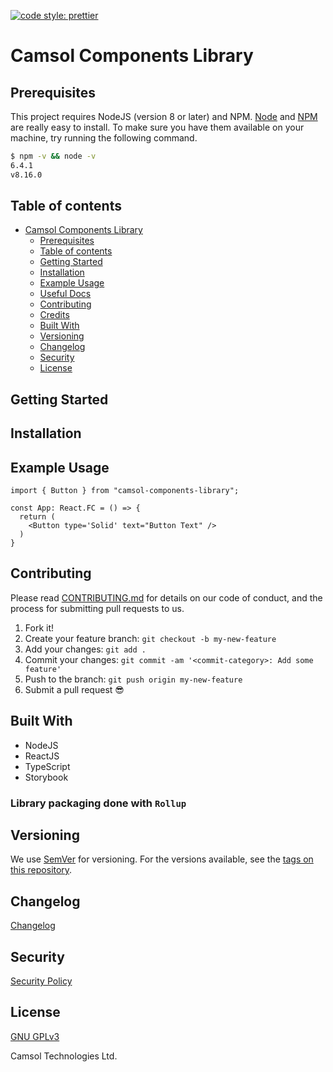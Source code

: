 [![code style: prettier](https://img.shields.io/badge/code_style-prettier-ff69b4.svg?style=flat-square)](https://github.com/prettier/prettier)

# Camsol Components Library

## Prerequisites

This project requires NodeJS (version 8 or later) and NPM.
[Node](http://nodejs.org/) and [NPM](https://npmjs.org/) are really easy to install.
To make sure you have them available on your machine,
try running the following command.

```sh
$ npm -v && node -v
6.4.1
v8.16.0
```

## Table of contents

- [Camsol Components Library](#camsol-components-library)
  - [Prerequisites](#prerequisites)
  - [Table of contents](#table-of-contents)
  - [Getting Started](#getting-started)
  - [Installation](#installation)
  - [Example Usage](#example-usage)
  - [Useful Docs](#useful-docs)
  - [Contributing](#contributing)
  - [Credits](#credits)
  - [Built With](#built-with)
  - [Versioning](#versioning)
  - [Changelog](#changelog)
  - [Security](#security)
  - [License](#license)

## Getting Started

## Installation

## Example Usage

```tsx
import { Button } from "camsol-components-library";

const App: React.FC = () => {
  return (
    <Button type='Solid' text="Button Text" />
  )
}
```

## Contributing

Please read [CONTRIBUTING.md](CONTRIBUTING.md) for details on our code of conduct, and the process for submitting pull requests to us.

1.  Fork it!
2.  Create your feature branch: `git checkout -b my-new-feature`
3.  Add your changes: `git add .`
4.  Commit your changes: `git commit -am '<commit-category>: Add some feature'`
5.  Push to the branch: `git push origin my-new-feature`
6.  Submit a pull request :sunglasses:

## Built With
- NodeJS
- ReactJS
- TypeScript
- Storybook

### Library packaging done with `Rollup`
## Versioning

We use [SemVer](http://semver.org/) for versioning. For the versions available, see the [tags on this repository](https://github.com/your/project/tags).

## Changelog

[Changelog](https://github.com/World-Charity-Tour/camsol-components/blob/main/CHANGELOG.md)

## Security

[Security Policy](https://github.com/World-Charity-Tour/camsol-components/blob/main/SECURITY.md)
 
## License

[GNU GPLv3](https://github.com/World-Charity-Tour/camsol-components/blob/main/LICENSE.md)

Camsol Technologies Ltd.
